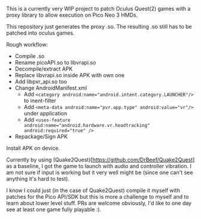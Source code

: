 This is a currently very WIP project to patch Oculus Quest(2) games with a proxy library to allow execution on Pico Neo 3 HMDs.

This repository just generates the proxy .so. 
The resulting .so still has to be patched into oculus games.

Rough workflow:
- Compile .so
- Rename picoAPI.so to libvrapi.so
- Decompile/extract APK
- Replace libvrapi.so inside APK with own one
- Add libpxr_api.so too
- Change AndroidManifest.xml
	- Add `<category android:name="android.intent.category.LAUNCHER"/>` to inent-filter
	- Add `<meta-data android:name="pvr.app.type" android:value="vr"/>` under application 
	- Add `<uses-feature android:name="android.hardware.vr.headtracking" android:required="true" />`
- Repackage/Sign APK

Install APK on device.

Currently by using (Quake2Quest)[https://github.com/DrBeef/Quake2Quest] as a baseline, I got the game to launch with audio and controller vibration. I am not sure if input is working but it very well might be (since one can't see anything it's hard to test).

I know I could just (in the case of Quake2Quest) compile it myself with patches for the Pico API/SDK but this is more a challenge to myself and to learn about lower level stuff. PRs are welcome obviously, I'd like to one day see at least one game fully playable :).

